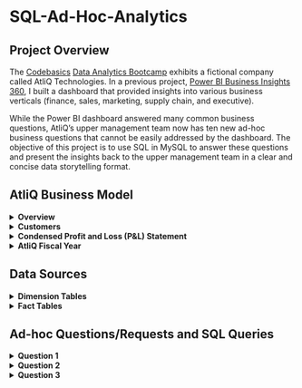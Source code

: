 # SQL-Ad-Hoc-Analytics

## Project Overview
The [Codebasics](https://codebasics.io/) [Data Analytics Bootcamp](https://codebasics.io/bootcamps/data-analytics-bootcamp-with-practical-job-assistance) exhibits a fictional company called AtliQ Technologies. In a previous project, [Power BI Business Insights 360](https://github.com/mike-li8/Power-BI-Business-Insights-360/blob/main/README.md), I built a dashboard that provided insights into various business verticals (finance, sales, marketing, supply chain, and executive).

While the Power BI dashboard answered many common business questions, AtliQ’s upper management team now has ten new ad-hoc business questions that cannot be easily addressed by the dashboard. The objective of this project is to use SQL in MySQL to answer these questions and present the insights back to the upper management team in a clear and concise data storytelling format.










## AtliQ Business Model

<details>
  <summary><b>Overview</b></summary>

### Overview
AtliQ manufactures computer hardware **products** (e.g., mouse, keyboard, printer, monitor) and then sells them to various **customers** which are stores such as Amazon and Best Buy. Hence, AtliQ's customers are in the form of <ins>store businesses</ins> (e.g., Amazon, Best Buy) and should not be confused with customers in the form of people (i.e., the people purchasing products from Amazon or Best Buy).
</details>

<details>
  <summary><b>Customers</b></summary>

### Customers
AtliQ's customers are categorized into two different **platforms**:
1. Brick & Motar
   * stores that have physical location(s)
2. E-Commerce
   * stores which only sell products online

AtliQ's customers are categorized into three different **channels**:
1. Retailer
   * Stores not owned by AtliQ (e.g. Amazon, Best Buy)
3. Direct
   * Stores owned by AtliQ. These are AltiQ Exclusive and AtliQ E-Store.
5. Distributor
   * Some markets have laws/regulations which only allow AtliQ to sell products to a distributor type customer within that market. AtliQ sells products to the distributor; the distributor then sells the products to various stores within that market.
</details>





<details>
  <summary><b>Condensed Profit and Loss (P&L) Statement</b></summary>

### Condensed Profit and Loss (P&L) Statement
This example of a simplified P&L statement should give a better understanding of AtliQ's business model. In this example, the P&L calculations and values are derived from one sales transaction of one product being sold to one customer.
| Line Item | Description | P & L Value Formula | P&L Value Calculation | P & L Value |
| :- | :- | :- | :- | -: |
| Gross Price |  The base price of a product | not applicable | `not applicable` | `$50.00` |
| Pre-Invoice Deduction | For every fiscal year, the sales team determines a<br>pre-invoice deduction percentage for each<br><ins>specific customer</ins>. The pre-invoice deduction<br>percentage is based on AtliQ's relationship and<br>experience with the customer. The pre-invoice<br>deduction is applied to the gross price of the<br>product before it is billed to the customer. In this<br>example, the customer receives a pre-invoice<br>deduction of 10% of gross price. | (Gross Price $) *<br> (Pre&nbsp;Invoice&nbsp;Deduction&nbsp;%) | `$50.00` *<br>`0.10` | `$5.00` |
| Net Invoice Sales | The amount of money that is billed to the<br>customer to obtain the product, after<br>pre invoice deductions are subtracted<br>from gross price. | (Gross Price $) -<br>(Pre&nbsp;Invoice Deduction $) | `$50.00` -<br>`$5.00` | `$45.00` |
| Post-Invoice Deudctions | For&nbsp;each&nbsp;calendar&nbsp;month,&nbsp;the&nbsp;sales&nbsp;team<br>determines&nbsp;a&nbsp;post-invoice&nbsp;deduction&nbsp;percentage<br>based&nbsp;on&nbsp;a&nbsp;<ins>specific&nbsp;customer&nbsp;and&nbsp;product</ins>.&nbsp;For<br>example,&nbsp;if&nbsp;AtliQ&nbsp;sells&nbsp;a&nbsp;product&nbsp;to&nbsp;a&nbsp;customer<br>and&nbsp;that&nbsp;customer&nbsp;agrees&nbsp;to&nbsp;display&nbsp;the&nbsp;product&nbsp;at<br>a&nbsp;prime&nbsp;location&nbsp;within&nbsp;the&nbsp;store&nbsp;during&nbsp;a<br>specific&nbsp;calendar&nbsp;month,&nbsp;AtliQ&nbsp;may&nbsp;pay&nbsp;that<br>customer&nbsp;a&nbsp;post-invoice&nbsp;deduction.&nbsp;AtliQ&nbsp;pays&nbsp;a<br>post-invoice&nbsp;deduction&nbsp;amount&nbsp;as&nbsp;a&nbsp;rebate&nbsp;to&nbsp;the<br>customer&nbsp;after&nbsp;net&nbsp;invoice&nbsp;sales.&nbsp;In&nbsp;this&nbsp;example,<br>the&nbsp;customer&nbsp;receives&nbsp;a&nbsp;post-invoice&nbsp;deduction&nbsp;of<br>20%&nbsp;of&nbsp;net&nbsp;invoice&nbsp;sales. | not applicable | `$45.00` *<br>`0.20` | `$9.00` |
| Net Sales | AtliQ's Revenue | (Net Invoice Sales $) -<br>(Post-Invoice Deudctions $) | `$45.00` -<br>`$9.00` | `$36.00` |
| Cost of Goods Sold (COGS $) | Expenses AtliQ incurs such as manufacturing<br>products, shipping products, and storing products<br>in warehouses. | (Manufacturing Cost $) +<br>(Freight Cost $) +<br>(Other COGS $) | `not applicable` | `$16.00` |
| Gross Margin | AtliQ's Profit after deducing COGS from Net Sales. | (Net Sales $) -<br>(COGS $) | `$36.00` -<br>`$16.00` | `$20.00` |
| Operational Expenses | Expenses AtliQ incurs from activities such as<br>advertising and promotions of products<br>performed by the marketing team. | (Ads & Promotions $) +<br>(Other&nbsp;Operational&nbsp;Expense&nbsp;$) | `not applicable` | `$15.00` |
| Net Profit | AtliQ's Profit after deducting operational expenses<br>from gross margin. | (Gross Margin $) -<br>(Operational Expenses $) | `$20.00` -<br>`$15.00` | `$5.00` |
</details>


<details>
  <summary><b>AtliQ Fiscal Year</b></summary>

### AtliQ Fiscal Year
AtliQ's fiscal year begins in September and ends in August the following year. The example below shows AtliQ's fiscal dates (for fiscal year 2021) compared to calendar dates.
| 	Calendar Month and Year	 | 	AtliQ Fiscal Year	 | 	AtliQ Fiscal Month Number | 	AtliQ Fiscal Quarter	 |
| 	-:	 | 	-:	 | 	-:	 | 	-:	 |
| 	September 2020	 | 	2021	 | 	1	 | 	Q1	 |
| 	October 2020	 | 	2021	 | 	2	 | 	Q1	 |
| 	November 2020	 | 	2021	 | 	3	 | 	Q1	 |
| 	December 2020	 | 	2021	 | 	4	 | 	Q2	 |
| 	January 2021	 | 	2021	 | 	5	 | 	Q2	 |
| 	February 2021	 | 	2021	 | 	6	 | 	Q2	 |
| 	March 2021	 | 	2021	 | 	7	 | 	Q3	 |
| 	April 2021	 | 	2021	 | 	8	 | 	Q3	 |
| 	May 2021	 | 	2021	 | 	9	 | 	Q3	 |
| 	June 2021	 | 	2021	 | 	10	 | 	Q4	 |
| 	July 2021	 | 	2021	 | 	11	 | 	Q4	 |
| 	August 2021	 | 	2021	 | 	12	 | 	Q4	 |
</details>































## Data Sources

<details>
  <summary><b>Dimension Tables</b></summary>

### Dimension Tables
The following **dimension tables** are in MySQL schema `gdb023`. Sample records from the dimension tables are provided below.

**dim_customer**
| customer_code | customer         | platform     | channel   | market       | sub_zone | region |
|-------------:|:---------------|:--------------|:------------|:------------|:---------|:-------|
| 90004067     | Amazon          | E-Commerce  | Retailer | Japan      | ROA     | APAC   |
| 90004068     | Amazon          | E-Commerce  | Retailer | Japan      | ROA     | APAC   |
| 90007197     | Amazon          | E-Commerce  | Retailer | South Korea | ROA     | APAC   |
| 90022081     | Amazon          | E-Commerce  | Retailer | USA        | NA      | NA     |
| 90022082     | Amazon          | E-Commerce  | Retailer | USA        | NA      | NA     |
| 90023023     | Amazon          | E-Commerce  | Retailer | Canada     | NA      | NA     |
| 90023030     | Amazon          | E-Commerce  | Retailer | Canada     | NA      | NA     |
| 70004070     | Atliq e Store   | E-Commerce  | Direct   | Japan      | ROA     | APAC   |
| 70007199     | Atliq e Store   | E-Commerce  | Direct   | South Korea | ROA     | APAC   |
| 70022085     | Atliq e Store   | E-Commerce  | Direct   | USA        | NA      | NA     |
| 70023032     | Atliq e Store   | E-Commerce  | Direct   | Canada     | NA      | NA     |
| 70004069     | Atliq Exclusive | Brick & Mortar | Direct | Japan      | ROA     | APAC   |
| 70007198     | Atliq Exclusive | Brick & Mortar | Direct | South Korea | ROA     | APAC   |
| 70022084     | Atliq Exclusive | Brick & Mortar | Direct | USA        | NA      | NA     |
| 70023031     | Atliq Exclusive | Brick & Mortar | Direct | Canada     | NA      | NA     |
| 90022078     | Costco          | Brick & Mortar | Retailer | USA      | NA      | NA     |
| 90023027     | Costco          | Brick & Mortar | Retailer | Canada   | NA      | NA     |
| 90022080     | Staples         | Brick & Mortar | Retailer | USA      | NA      | NA     |
| 90023029     | Staples         | Brick & Mortar | Retailer | Canada   | NA      | NA     |
| 80001019	   | Neptune	       | Brick & Mortar | Distributor	| China |	ROA |	APAC |
| 80006154	   | Synthetic	     | Brick & Mortar	| Distributor	| Philiphines |	ROA |	APAC |
 
Notes:
* `customer_code` is a primary key field. 


**dim_product**
| 	product_code	 | 	division	 | 	segment	 | 	category	 | 	product	 | 	variant	 |
| 	-:	 | 	:-	 | 	:-	 | 	:-	 | 	:-	 | 	:-	 |
| A7119160102    | N & S    | Networking | Wi fi extender         | AQ Wi Power Dx1  | Plus        |
| A7119160103    | N & S    | Networking | Wi fi extender         | AQ Wi Power Dx1  | Premium     |
| A7118160101    | N & S    | Networking | Wi fi extender         | AQ Wi Power Dx1  | Standard    |
| A6419160302    | N & S    | Storage    | External Solid State Drives | AQ Clx1      | Plus        |
| A6419160303    | N & S    | Storage    | External Solid State Drives | AQ Clx1      | Premium     |
| A6419160301    | N & S    | Storage    | External Solid State Drives | AQ Clx1      | Standard    |
| A3119150303    | P & A    | Accessories| Keyboard               | AQ Gamers        | Plus 1      |
| A3120150304    | P & A    | Accessories| Keyboard               | AQ Gamers        | Plus 2      |
| A3120150305    | P & A    | Accessories| Keyboard               | AQ Gamers        | Premium 1   |
| A3120150306    | P & A    | Accessories| Keyboard               | AQ Gamers        | Premium 2   |
| A3119150301    | P & A    | Accessories| Keyboard               | AQ Gamers        | Standard 1  |
| A3119150302    | P & A    | Accessories| Keyboard               | AQ Gamers        | Standard 2  |
| A0721150402    | P & A    | Peripherals| Graphic Card           | AQ GT 21         | Plus 1      |
| A0721150403    | P & A    | Peripherals| Graphic Card           | AQ GT 21         | Plus 2      |
| A0721150404    | P & A    | Peripherals| Graphic Card           | AQ GT 21         | Premium     |
| A0721150401    | P & A    | Peripherals| Graphic Card           | AQ GT 21         | Standard    |
| A4118110105    | PC       | Notebook   | Personal Laptop        | AQ Aspiron       | Plus Blue   |
| A4118110104    | PC       | Notebook   | Personal Laptop        | AQ Aspiron       | Plus Grey   |
| A4118110106    | PC       | Notebook   | Personal Laptop        | AQ Aspiron       | Plus Red    |
| A4118110107    | PC       | Notebook   | Personal Laptop        | AQ Aspiron       | Premium Black|
| A4118110102    | PC       | Notebook   | Personal Laptop        | AQ Aspiron       | Standard Blue|
| A4118110101    | PC       | Notebook   | Personal Laptop        | AQ Aspiron       | Standard Grey|
| A4118110103    | PC       | Notebook   | Personal Laptop        | AQ Aspiron       | Standard Red|



Notes:
* `product_code` is a primary key field.
</details>



<details>
  <summary><b>Fact Tables</b></summary>

### Fact Tables
The following **fact tables** are in MySQL schema `gdb023`. Sample records from the fact tables are provided below.


**fact_sales_monthly**
| date       | product_code | customer_code | sold_quantity | fiscal_year |
|------------|--------------|---------------|---------------|-------------|
| 2019-09-01 | A0118150101  | 70002017      | 137           | 2020        |
| 2019-09-01 | A0118150101  | 70002018      | 47            | 2020        |
| 2019-09-01 | A0118150102  | 70002017      | 122           | 2020        |
| 2019-09-01 | A0118150102  | 70002018      | 24            | 2020        |
| 2019-10-01 | A0118150101  | 70002017      | 40            | 2020        |
| 2019-10-01 | A0118150101  | 70002018      | 32            | 2020        |
| 2019-10-01 | A0118150102  | 70002017      | 189           | 2020        |
| 2019-10-01 | A0118150102  | 70002018      | 139           | 2020        |
| 2020-09-01 | A0118150101  | 70002017      | 248           | 2021        |
| 2020-09-01 | A0118150101  | 70002018      | 240           | 2021        |
| 2020-09-01 | A0118150102  | 70002017      | 42            | 2021        |
| 2020-09-01 | A0118150102  | 70002018      | 91            | 2021        |
| 2020-10-01 | A0118150101  | 70002017      | 297           | 2021        |
| 2020-10-01 | A0118150101  | 70002018      | 119           | 2021        |
| 2020-10-01 | A0118150102  | 70002017      | 275           | 2021        |
| 2020-10-01 | A0118150102  | 70002018      | 284           | 2021        |

Notes:
* This table contains data on the sold quantity of products for specific customers, on a monthly level
* The columns `date`, `product_code`, and `customer_code` make up a **composite primary key**
* Sales data is available for fiscal years 2020 and 2021



**fact_gross_price**
| product_code | fiscal_year | gross_price |
|--------------|-------------|-------------|
| A0118150101  | 2020        | 16.2323     |
| A0118150101  | 2021        | 19.0573     |
| A0118150102  | 2020        | 19.8577     |
| A0118150102  | 2021        | 21.4565     |
| A0118150103  | 2020        | 22.1317     |
| A0118150103  | 2021        | 21.7795     |

Notes:
* Gross price is the base price of a product
* This table contains data on the gross price of each specific product on a fiscal year level
* The columns `product_code` and `fiscal_year` make up a **composite primary key**
* Gross price data is available for fiscal years 2020 and 2021


**fact_manufacturing_cost**
| product_code | cost_year | manufacturing_cost |
|--------------|-----------|--------------------|
| A0118150101  | 2020      | 5.0207             |
| A0118150101  | 2021      | 5.5172             |
| A0118150102  | 2020      | 5.7180             |
| A0118150102  | 2021      | 6.2835             |
| A0118150103  | 2020      | 6.3264             |
| A0118150103  | 2021      | 6.5900             |

Notes:
* Manufacturing cost is one component of COGS
* This table contains data on the manufacturing cost ($) for one unit quantity of each specific product on a fiscal year level
* The columns `product_code` and `cost_year` make up a **composite primary key**
* Manufacturing cost ($) data is available for fiscal years 2020 and 2021




**fact_pre_invoice_deductions**
| 	customer_code	 | 	fiscal_year	 | 	pre_invoice_discount_pct	 |
| 	-:	 | 	-:	 | 	-:	 |
| 70002017      | 2020        | 0.0735                   |
| 70002017      | 2021        | 0.0703                   |
| 70002018      | 2020        | 0.2255                   |
| 70002018      | 2021        | 0.2061                   |
| 70003181      | 2020        | 0.0531                   |
| 70003181      | 2021        | 0.0974                   |

Notes:
* This table contains data on pre-invoice deductions (as a percentage of gross sales) for each specific customer, on a fiscal year level
* The columns `customer_code`, and `fiscal_year` make up a **composite primary key**
* Pre-invoice deductions data is available for fiscal years 2020 and 2021

</details>




























## Ad-hoc Questions/Requests and SQL Queries

<details>
  <summary><b>Question 1</b></summary>

### Question 1
#### Question:
List all the markets where the customer 'Atliq Exclusive' operates in the APAC region.

#### SQL Code:
```sql
SELECT
    DISTINCT c.market AS market_name
FROM
    gdb023.dim_customer c
WHERE
    c.customer = 'Atliq Exclusive' AND
    c.region = 'APAC'
ORDER BY
    market_name ASC
;
```

#### SQL Output:
| market_name  |
|--------------|
| Australia    |
| Bangladesh   |
| India        |
| Indonesia    |
| Japan        |
| Newzealand   |
| Philippines  |
| South Korea  |

</details>





<details>
  <summary><b>Question 2</b></summary>

### Question 2

#### Question:
What is the percentage increase in the number of unique products sold in 2021 compared to 2020?
The final output should contain these fields:
* unique_products_2020
* unique_products_2021
* percentage_chg

#### SQL Code:
```sql
WITH
    unique_2020 AS
    (
        SELECT
            COUNT(DISTINCT s.product_code) AS unique_products_2020
        FROM
            gdb023.fact_sales_monthly s
        WHERE
            s.fiscal_year = 2020
    ),
    unique_2021 AS
    (
        SELECT
            COUNT(DISTINCT s.product_code) AS unique_products_2021
        FROM
            gdb023.fact_sales_monthly s
        WHERE
            s.fiscal_year = 2021
    )
SELECT
    u20.unique_products_2020,
    u21.unique_products_2021,
    ROUND(
        (u21.unique_products_2021 - u20.unique_products_2020)
        / u20.unique_products_2020
        * 100,
        2
    ) AS percentage_chg
FROM
    unique_2020 u20
CROSS JOIN
    unique_2021 u21
;
```

#### SQL Output:
| unique_products_2020 | unique_products_2021 | percentage_chg |
|----------------------|----------------------|----------------|
| 245                  | 334                  | 36.33          |

</details>




<details>
  <summary><b>Question 3</b></summary>

### Question 3
Provide the count of unique products for each product segment. The final output should contain these fields:
* segment
* product_count
The final output should be sorted in descending order of product count.

#### SQL Code:
```sql
SELECT
    p.segment,
    COUNT(p.product_code) AS product_count
FROM
    gdb023.dim_product p
GROUP BY
    p.segment
ORDER BY
    product_count DESC
;
```

#### SQL Output:
| segment     | product_count |
|-------------|---------------|
| Notebook    | 129           |
| Accessories | 116           |
| Peripherals | 84            |
| Desktop     | 32            |
| Storage     | 27            |
| Networking  | 9             |

</details>








